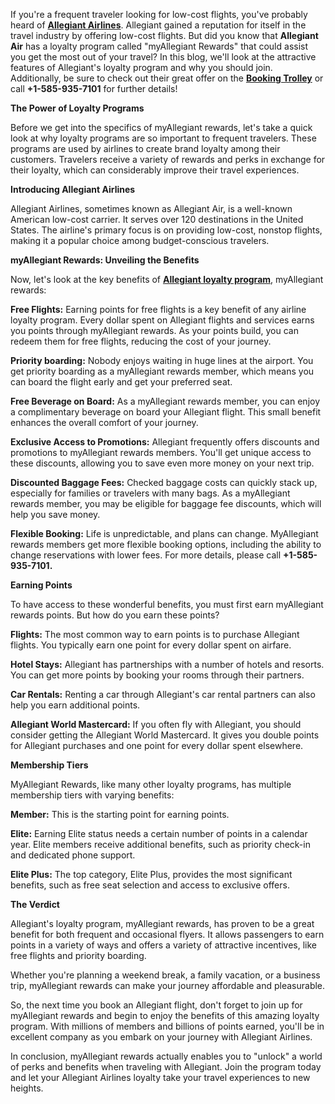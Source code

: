 If you're a frequent traveler looking for low-cost flights, you've probably heard of [**Allegiant Airlines**](https://bookingtrolley.com/airlines/allegiant-air-flights-g4). Allegiant gained a reputation for itself in the travel industry by offering low-cost flights. But did you know that **Allegiant Air** has a loyalty program called "myAllegiant Rewards" that could assist you get the most out of your travel? In this blog, we'll look at the attractive features of Allegiant's loyalty program and why you should join. Additionally, be sure to check out their great offer on the [**Booking Trolley**](https://bookingtrolley.com/) or call **+1-585-935-7101** for further details!

**The Power of Loyalty Programs**

Before we get into the specifics of myAllegiant rewards, let's take a quick look at why loyalty programs are so important to frequent travelers. These programs are used by airlines to create brand loyalty among their customers. Travelers receive a variety of rewards and perks in exchange for their loyalty, which can considerably improve their travel experiences.

**Introducing Allegiant Airlines**

Allegiant Airlines, sometimes known as Allegiant Air, is a well-known American low-cost carrier. It serves over 120 destinations in the United States. The airline's primary focus is on providing low-cost, nonstop flights, making it a popular choice among budget-conscious travelers.

**myAllegiant Rewards: Unveiling the Benefits**

Now, let's look at the key benefits of [**Allegiant loyalty program**](https://bookingtrolley.com/blogs/allegiant-airlines/allegiant-airlines-loyalty-program), myAllegiant rewards:

**Free Flights:** Earning points for free flights is a key benefit of any airline loyalty program. Every dollar spent on Allegiant flights and services earns you points through myAllegiant rewards. As your points build, you can redeem them for free flights, reducing the cost of your journey.

**Priority boarding:** Nobody enjoys waiting in huge lines at the airport. You get priority boarding as a myAllegiant rewards member, which means you can board the flight early and get your preferred seat.

**Free Beverage on Board:** As a myAllegiant rewards member, you can enjoy a complimentary beverage on board your Allegiant flight. This small benefit enhances the overall comfort of your journey.

**Exclusive Access to Promotions:** Allegiant frequently offers discounts and promotions to myAllegiant rewards members. You'll get unique access to these discounts, allowing you to save even more money on your next trip.

**Discounted Baggage Fees:** Checked baggage costs can quickly stack up, especially for families or travelers with many bags. As a myAllegiant rewards member, you may be eligible for baggage fee discounts, which will help you save money.

**Flexible Booking:** Life is unpredictable, and plans can change. MyAllegiant rewards members get more flexible booking options, including the ability to change reservations with lower fees. For more details, please call **+1-585-935-7101.**

**Earning Points**

To have access to these wonderful benefits, you must first earn myAllegiant rewards points. But how do you earn these points?

**Flights:** The most common way to earn points is to purchase Allegiant flights. You typically earn one point for every dollar spent on airfare.

**Hotel Stays:** Allegiant has partnerships with a number of hotels and resorts. You can get more points by booking your rooms through their partners.

**Car Rentals:** Renting a car through Allegiant's car rental partners can also help you earn additional points.

**Allegiant World Mastercard:** If you often fly with Allegiant, you should consider getting the Allegiant World Mastercard. It gives you double points for Allegiant purchases and one point for every dollar spent elsewhere.

**Membership Tiers**

MyAllegiant Rewards, like many other loyalty programs, has multiple membership tiers with varying benefits:

**Member:** This is the starting point for earning points.

**Elite:** Earning Elite status needs a certain number of points in a calendar year. Elite members receive additional benefits, such as priority check-in and dedicated phone support.

**Elite Plus:** The top category, Elite Plus, provides the most significant benefits, such as free seat selection and access to exclusive offers.

**The Verdict**

Allegiant's loyalty program, myAllegiant rewards, has proven to be a great benefit for both frequent and occasional flyers. It allows passengers to earn points in a variety of ways and offers a variety of attractive incentives, like free flights and priority boarding.

Whether you're planning a weekend break, a family vacation, or a business trip, myAllegiant rewards can make your journey affordable and pleasurable.

So, the next time you book an Allegiant flight, don't forget to join up for myAllegiant rewards and begin to enjoy the benefits of this amazing loyalty program. With millions of members and billions of points earned, you'll be in excellent company as you embark on your journey with Allegiant Airlines.

In conclusion, myAllegiant rewards actually enables you to "unlock" a world of perks and benefits when traveling with Allegiant. Join the program today and let your Allegiant Airlines loyalty take your travel experiences to new heights.
